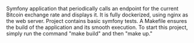 Symfony application that periodically calls an endpoint for the current Bitcoin exchange rate and displays it.
It is fully dockerized, using nginx as the web server. Project contains basic symfony tests.
A Makefile ensures the build of the application and its smooth execution.
To start this project, simply run the command "make build" and then "make up."
